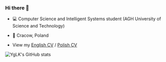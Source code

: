 ### Hi there 👋

<!-- - 💾 Currently working on [Meshi project](https://github.com/AGH-Narzedzia-Informatyczne/meshi) -->
  
- 💻 Computer Science and Intelligent Systems student (AGH University of Science and Technology)

- 📌 Cracow, Poland

- View my [English CV](https://github.com/YgLK/YgLK/blob/main/Jszpunar-Resume%20ENG.pdf) / [Polish CV](https://github.com/YgLK/YgLK/blob/main/Jszpunar-Resume%20PL.pdf)
<!-- - 💬 Feel free to ask me about anything! -->

<!-- [My GitHub Page](https://yglk.github.io/)
 -->

![YgLK's GitHub stats](https://github-readme-stats.vercel.app/api?username=YgLK&show_icons=true&theme=vue)


<!--
**YgLK/YgLK** is a ✨ _special_ ✨ repository because its `README.md` (this file) appears on your GitHub profile.

Here are some ideas to get you started:

- 🔭 I’m currently working on ...
- 🌱 I’m currently learning Math
- 👯 I’m looking to collaborate on ...
- 🤔 I’m looking for help with ...
- 💬 Ask me about ...
- 📫 How to reach me: ...
- 😄 Pronouns: ...
- ⚡ Fun fact: ...
-->
<!-- [Fork SkyAR repository](https://github.com/YgLK/SkyAR) -->
